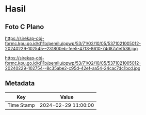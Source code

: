 # Hasil

## Foto C Plano

https://sirekap-obj-formc.kpu.go.id/d11b/pemilu/ppwp/53/71/02/10/05/5371021005012-20240229-102545--231800eb-fee5-4713-8610-74d87a1ef536.jpg

https://sirekap-obj-formc.kpu.go.id/d11b/pemilu/ppwp/53/71/02/10/05/5371021005012-20240229-102754--8c35abe2-c95d-42ef-aa54-24cac7dc1bcd.jpg


## Metadata

| Key        | Value               |
| ---------- | ------------------- |
| Time Stamp | 2024-02-29 11:00:00 |



